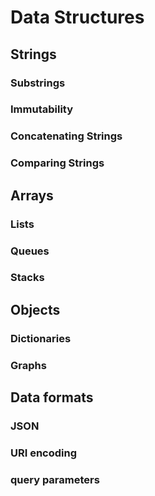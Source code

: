 # Data Structures

## Strings

### Substrings

### Immutability

### Concatenating Strings

### Comparing Strings

## Arrays

### Lists

### Queues

### Stacks

## Objects

### Dictionaries

### Graphs

## Data formats

### JSON

### URI encoding

### query parameters
